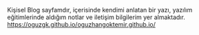 Kişisel Blog sayfamdır, içerisinde kendimi anlatan bir yazı, yazılım eğitimlerinde aldığım notlar ve iletişim bilgilerim yer almaktadır. 
https://oguzgk.github.io/oguzhangoktemir.github.io/
